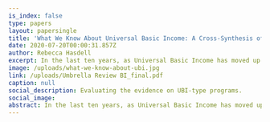 ```yaml
---
is_index: false
type: papers
layout: papersingle
title: 'What We Know About Universal Basic Income: A Cross-Synthesis of Reviews'
date: 2020-07-20T00:00:31.857Z
author: Rebecca Hasdell
excerpt: In the last ten years, as Universal Basic Income has moved up the policy agenda, many reviews and reports have taken stock of the evidence on unconditional and universal cash programs. Our report, “A cross synthesis of recent reviews of the evidence on UBI-type programs,” is intended as an "umbrella review."
image: /uploads/what-we-know-about-ubi.jpg
link: /uploads/Umbrella Review BI_final.pdf
caption: null
social_description: Evaluating the evidence on UBI-type programs.
social_image: 
abstract: In the last ten years, as Universal Basic Income has moved up the policy agenda, many reviews and reports have taken stock of the evidence on unconditional and universal cash programs. Our report, “A cross synthesis of recent reviews of the evidence on UBI-type programs,” is intended as an ‘umbrella review’—it provides a roadmap to the literature for experimenters, policy practitioners, policymakers and others involved in UBI development and implementation. This report compiles and critically examines 16 reviews of the evidence in order to synthesize key findings, identify evidence gaps, and derive directions for future UBI research, policy and practice.
---
```

 